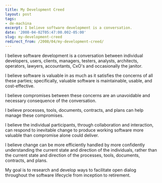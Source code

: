 ```yaml
---
title: My Development Creed
layout: post
tags:
- de-machina
excerpt: I believe software development is a conversation.
date: '2008-04-02T05:47:00.002-05:00'
slug: my-development-creed
redirect_from: /2008/04/my-development-creed/
---
```

I believe software development is a conversation between individual developers, users, clients, managers, testers, analysts, architects, operators, lawyers, accountants, CxO's and occasionally the janitor.

I believe software is valuable in as much as it satisfies the concerns of all these parties; specifically, valuable software is maintainable, usable, and cost-effective.

I believe compromises between these concerns are an unavoidable and necessary consequence of the conversation.

I believe processes, tools, documents, contracts, and plans can help manage these compromises.

I believe the individual participants, through collaboration and interaction, can respond to inevitable change to produce working software more valuable than compromise alone could deliver.

I believe change can be more efficiently handled by more confidently understanding the current state and direction of the individuals, rather than the current state and direction of the processes, tools, documents, contracts, and plans.

My goal is to research and develop ways to facilitate open dialog throughout the software lifecycle from inception to retirement.